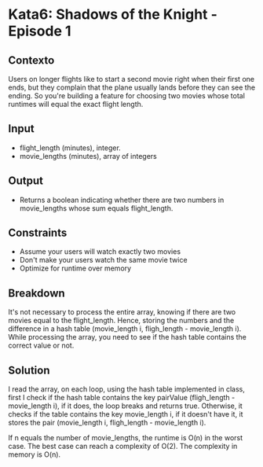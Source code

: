 # Kata6: Shadows of the Knight - Episode 1

## Contexto
Users on longer flights like to start a second movie right when their first one ends, but they complain that the plane usually lands before they can see the ending. So you're building a feature for choosing two movies whose total runtimes will equal the exact flight length.

## Input
- flight_length (minutes), integer.
- movie_lengths (minutes), array of integers

## Output
- Returns a boolean indicating whether there are two numbers in movie_lengths whose sum equals flight_length.

## Constraints
- Assume your users will watch exactly two movies
- Don't make your users watch the same movie twice
- Optimize for runtime over memory

## Breakdown
It's not necessary to process the entire array, knowing if there are two movies equal to the flight_length. Hence, storing the numbers and the difference in a hash table (movie_length i, fligh_length - movie_length i). While processing the array, you need to see if the hash table contains the correct value or not.

## Solution
I read the array, on each loop, using the hash table implemented in class, first I check if the hash table contains the key pairValue (fligh_length - movie_length i), if it does, the loop breaks and returns true. Otherwise, it checks if the table contains the key movie_length i, if it doesn't have it, it stores the pair (movie_length i, fligh_length - movie_length i).

If n equals the number of movie_lengths, the runtime is O(n) in the worst case. The best case can reach a complexity of O(2).
The complexity in memory is O(n).

